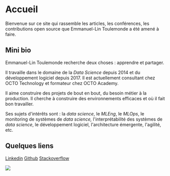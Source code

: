 # Accueil

Bienvenue sur ce site qui rassemble les articles, les conférences, les contributions open source que Emmanuel-Lin
Toulemonde a été amené à faire.

## Mini bio

Emmanuel-Lin Toulemonde recherche deux choses : apprendre et partager.

Il travaille dans le domaine de la _Data Science_ depuis 2014 et du développement logiciel depuis 2017. Il est
actuellement consultant chez OCTO Technology et formateur chez OCTO Academy.

Il aime construire des projets de bout en bout, du besoin métier à la production. Il cherche à construire des
environnements efficaces et où il fait bon travailler.

Ses sujets d'intérêts sont : la _data science_, le _MLEng_, le _MLOps_, le monitoring de systèmes de _data science,_
l'interprétabilité des systèmes de _data science_, le développement logiciel, l'architecture émergente, l'agilité, etc.

## Quelques liens

[Linkedin](https://www.linkedin.com/in/emmanuel-lin-toulemonde-271a5742) [Github](https://github.com/ELToulemonde/) [Stackoverflow](https://stackoverflow.com/users/5227259/emmanuel-lin)

![](https://hits.seeyoufarm.com/api/count/incr/badge.svg?url=https%3A%2F%2Feltoulemonde.fr&count_bg=%2379C83D&title_bg=%23555555&icon=&icon_color=%23E7E7E7&title=hits&edge_flat=false)
